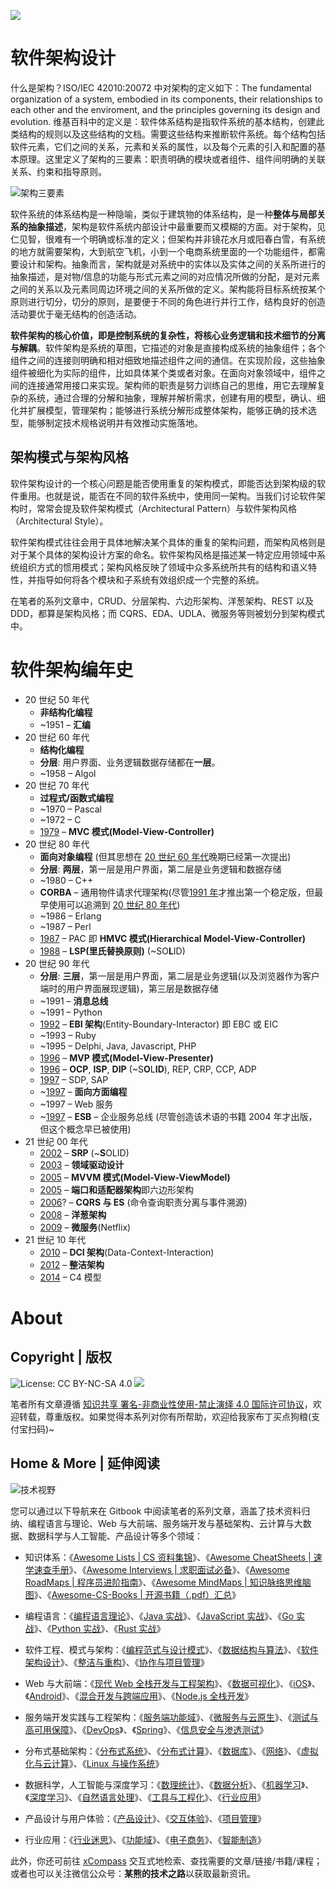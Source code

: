 ![](https://i.postimg.cc/L8T6Sz3G/image.png)

# 软件架构设计

什么是架构？ISO/IEC 42010:20072 中对架构的定义如下：The fundamental organization of a system, embodied in its components, their relationships to each other and the enviroment, and the principles governing its design and evolution. 维基百科中的定义是：软件体系结构是指软件系统的基本结构，创建此类结构的规则以及这些结构的文档。需要这些结构来推断软件系统。每个结构包括软件元素，它们之间的关系，元素和关系的属性，以及每个元素的引入和配置的基本原理。这里定义了架构的三要素：职责明确的模块或者组件、组件间明确的关联关系、约束和指导原则。

![架构三要素](https://s2.ax1x.com/2019/10/11/uHQKtU.png)

软件系统的体系结构是一种隐喻，类似于建筑物的体系结构，是一种**整体与局部关系的抽象描述**，架构是软件系统内部设计中最重要而又模糊的方面。对于架构，见仁见智，很难有一个明确或标准的定义；但架构并非镜花水月或阳春白雪，有系统的地方就需要架构，大到航空飞机，小到一个电商系统里面的一个功能组件，都需要设计和架构。抽象而言，架构就是对系统中的实体以及实体之间的关系所进行的抽象描述，是对物/信息的功能与形式元素之间的对应情况所做的分配，是对元素之间的关系以及元素同周边环境之间的关系所做的定义。架构能将目标系统按某个原则进行切分，切分的原则，是要便于不同的角色进行并行工作，结构良好的创造活动要优于毫无结构的创造活动。

**软件架构的核心价值，即是控制系统的复杂性，将核心业务逻辑和技术细节的分离与解耦**。软件架构是系统的草图，它描述的对象是直接构成系统的抽象组件；各个组件之间的连接则明确和相对细致地描述组件之间的通信。在实现阶段，这些抽象组件被细化为实际的组件，比如具体某个类或者对象。在面向对象领域中，组件之间的连接通常用接口来实现。架构师的职责是努力训练自己的思维，用它去理解复杂的系统，通过合理的分解和抽象，理解并解析需求，创建有用的模型，确认、细化并扩展模型，管理架构；能够进行系统分解形成整体架构，能够正确的技术选型，能够制定技术规格说明并有效推动实施落地。

## 架构模式与架构风格

软件架构设计的一个核心问题是能否使用重复的架构模式，即能否达到架构级的软件重用。也就是说，能否在不同的软件系统中，使用同一架构。当我们讨论软件架构时，常常会提及软件架构模式（Architectural Pattern）与软件架构风格（Architectural Style）。

软件架构模式往往会用于具体地解决某个具体的重复的架构问题，而架构风格则是对于某个具体的架构设计方案的命名。软件架构风格是描述某一特定应用领域中系统组织方式的惯用模式；架构风格反映了领域中众多系统所共有的结构和语义特性，并指导如何将各个模块和子系统有效组织成一个完整的系统。

在笔者的系列文章中，CRUD、分层架构、六边形架构、洋葱架构、REST 以及 DDD，都算是架构风格；而 CQRS、EDA、UDLA、微服务等则被划分到架构模式中。

# 软件架构编年史

- 20 世纪 50 年代
  - **非结构化编程**
  - ~1951 – **汇编**
- 20 世纪 60 年代
  - **结构化编程**
  - **分层**: 用户界面、业务逻辑数据存储都在**一层**。
  - ~1958 – Algol
- 20 世纪 70 年代
  - **过程式/函数式编程**
  - ~1970 – Pascal
  - ~1972 – C
  - [1979](http://heim.ifi.uio.no/~trygver/1979/mvc-2/1979-12-MVC.pdf) – **MVC 模式(Model-View-Controller)**
- 20 世纪 80 年代
  - **面向对象编程** (但其思想在 [20 世纪 60 年代](http://userpage.fu-berlin.de/~ram/pub/pub_jf47ht81Ht/doc_kay_oop_en)晚期已经第一次提出)
  - **分层**: **两层**，第一层是用户界面，第二层是业务逻辑和数据存储
  - ~1980 – C++
  - **CORBA** – 通用物件请求代理架构(尽管[1991 年](https://en.wikipedia.org/wiki/Common_Object_Request_Broker_Architecture%23Versions_history)才推出第一个稳定版，但最早使用可以追溯到 [20 世纪 80 年代](https://en.wikipedia.org/wiki/TIBCO_Software))
  - ~1986 – Erlang
  - ~1987 – Perl
  - [1987](https://www.lri.fr/~mbl/ENS/FONDIHM/2013/papers/Coutaz-Interact87.pdf) – PAC 即 **HMVC 模式(Hierarchical Model-View-Controller)**
  - [1988](https://drive.google.com/file/d/0BwhCYaYDn8EgNzAzZjA5ZmItNjU3NS00MzQ5LTkwYjMtMDJhNDU5ZTM0MTlh/view) – **LSP(里氏替换原则)** (~SO**L**ID)
- 20 世纪 90 年代
  - **分层**: **三层**，第一层是用户界面，第二层是业务逻辑(以及浏览器作为客户端时的用户界面展现逻辑)，第三层是数据存储
  - ~1991 – **消息总线**
  - ~1991 – Python
  - [1992](https://www.amazon.com/Object-Oriented-Software-Engineering-Driven-Approach/dp/0201403471) – **EBI 架构**(Entity-Boundary-Interactor) 即 EBC 或 EIC
  - ~1993 – Ruby
  - ~1995 – Delphi, Java, Javascript, PHP
  - [1996](http://www.wildcrest.com/Potel/Portfolio/mvp.pdf) – **MVP 模式(Model-View-Presenter)**
  - [1996](http://butunclebob.com/ArticleS.UncleBob.PrinciplesOfOod) – **OCP**, **ISP**, **DIP** (~S**O**L**ID**), REP, CRP, CCP, ADP
  - [1997](http://butunclebob.com/ArticleS.UncleBob.PrinciplesOfOod) – SDP, SAP
  - ~[1997](http://www.cs.ubc.ca/~gregor/papers/kiczales-ECOOP1997-AOP.pdf) – **面向方面编程**
  - ~1997 – Web 服务
  - ~[1997](http://shop.oreilly.com/product/9780596006754.do) – **ESB** – 企业服务总线 (尽管创造该术语的书籍 2004 年才出版，但这个概念早已被使用)
- 21 世纪 00 年代
  - [2002](http://a.co/7S3sJ2J) – **SRP** (~**S**OLID)
  - [2003](https://www.amazon.com/Domain-Driven-Design-Tackling-Complexity-Software/dp/0321125215) – **领域驱动设计**
  - [2005](https://blogs.msdn.microsoft.com/johngossman/2005/10/08/introduction-to-modelviewviewmodel-pattern-for-building-wpf-apps/) – **MVVM 模式(Model-View-ViewModel)**
  - [2005](http://alistair.cockburn.us/Hexagonal%2Barchitecture) – **端口和适配器架构**即六边形架构
  - [2006](https://youtu.be/JHGkaShoyNs%3Ft%3D1m17s)? – **CQRS 与 ES** (命令查询职责分离与事件溯源)
  - [2008](http://jeffreypalermo.com/blog/the-onion-architecture-part-1/) – **洋葱架构**
  - [2009](https://medium.com/s-c-a-l-e/talking-microservices-with-the-man-who-made-netflix-s-cloud-famous-1032689afed3) – **微服务**(Netflix)
- 21 世纪 10 年代
  - [2010](https://www.amazon.co.uk/Lean-Architecture-Agile-Software-Development/dp/0470684208) – **DCI 架构**(Data-Context-Interaction)
  - [2012](https://8thlight.com/blog/uncle-bob/2012/08/13/the-clean-architecture.html) – **整洁架构**
  - [2014](http://www.codingthearchitecture.com/2014/08/24/c4_model_poster.html) – C4 模型

# About



## Copyright | 版权

![License: CC BY-NC-SA 4.0](https://img.shields.io/badge/License-CC%20BY--NC--SA%204.0-lightgrey.svg) ![](https://parg.co/bDm)

笔者所有文章遵循 [知识共享 署名-非商业性使用-禁止演绎 4.0 国际许可协议](https://creativecommons.org/licenses/by-nc-nd/4.0/deed.zh)，欢迎转载，尊重版权。如果觉得本系列对你有所帮助，欢迎给我家布丁买点狗粮(支付宝扫码)~

## Home & More | 延伸阅读

![技术视野](https://s2.ax1x.com/2019/12/03/QQJLvt.png)

您可以通过以下导航来在 Gitbook 中阅读笔者的系列文章，涵盖了技术资料归纳、编程语言与理论、Web 与大前端、服务端开发与基础架构、云计算与大数据、数据科学与人工智能、产品设计等多个领域：

- 知识体系：《[Awesome Lists | CS 资料集锦](https://ng-tech.icu/Awesome-Lists)》、《[Awesome CheatSheets | 速学速查手册](https://ng-tech.icu/Awesome-CheatSheets)》、《[Awesome Interviews | 求职面试必备](https://ng-tech.icu/Awesome-Interviews)》、《[Awesome RoadMaps | 程序员进阶指南](https://ng-tech.icu/Awesome-RoadMaps)》、《[Awesome MindMaps | 知识脉络思维脑图](https://ng-tech.icu/Awesome-MindMaps)》、《[Awesome-CS-Books | 开源书籍（.pdf）汇总](https://github.com/wx-chevalier/Awesome-CS-Books)》

- 编程语言：《[编程语言理论](https://ng-tech.icu/ProgrammingLanguage-Series/#/)》、《[Java 实战](https://ng-tech.icu/Java-Series)》、《[JavaScript 实战](https://ng-tech.icu/JavaScript-Series)》、《[Go 实战](https://ng-tech.icu/Go-Series)》、《[Python 实战](https://ng-tech.icu/ProgrammingLanguage-Series/#/)》、《[Rust 实战](https://ng-tech.icu/ProgrammingLanguage-Series/#/)》
- 软件工程、模式与架构：《[编程范式与设计模式](https://ng-tech.icu/SoftwareEngineering-Series/)》、《[数据结构与算法](https://ng-tech.icu/SoftwareEngineering-Series/)》、《[软件架构设计](https://ng-tech.icu/SoftwareEngineering-Series/)》、《[整洁与重构](https://ng-tech.icu/SoftwareEngineering-Series/)》、《[协作与项目管理](https://ng-tech.icu/SoftwareEngineering-Series/)》

* Web 与大前端：《[现代 Web 全栈开发与工程架构](https://ng-tech.icu/Web-Series/)》、《[数据可视化](https://ng-tech.icu/Frontend-Series/)》、《[iOS](https://ng-tech.icu/Frontend-Series/)》、《[Android](https://ng-tech.icu/Frontend-Series/)》、《[混合开发与跨端应用](https://ng-tech.icu/Web-Series/)》、《[Node.js 全栈开发](https://ng-tech.icu/Node-Series/)》

* 服务端开发实践与工程架构：《[服务端功能域](https://ng-tech.icu/Backend-Series/#/)》、《[微服务与云原生](https://ng-tech.icu/MicroService-Series/#/)》、《[测试与高可用保障](https://ng-tech.icu/Backend-Series/#/)》、《[DevOps](https://ng-tech.icu/Backend-Series/#/)》、《[Spring](https://ng-tech.icu/Spring-Series/#/)》、《[信息安全与渗透测试](https://ng-tech.icu/Backend-Series/#/)》

* 分布式基础架构：《[分布式系统](https://ng-tech.icu/DistributedSystem-Series/#/)》、《[分布式计算](https://ng-tech.icu/DistributedSystem-Series/#/)》、《[数据库](https://github.com/wx-chevalier/Database-Series)》、《[网络](https://ng-tech.icu/DistributedSystem-Series/#/)》、《[虚拟化与云计算](https://github.com/wx-chevalier/Cloud-Series)》、《[Linux 与操作系统](https://github.com/wx-chevalier/Linux-Series)》

* 数据科学，人工智能与深度学习：《[数理统计](https://ng-tech.icu/Mathematics-Series/#/)》、《[数据分析](https://ng-tech.icu/AI-Series/#/)》、《[机器学习](https://ng-tech.icu/AI-Series/#/)》、《[深度学习](https://ng-tech.icu/AI-Series/#/)》、《[自然语言处理](https://ng-tech.icu/AI-Series/#/)》、《[工具与工程化](https://ng-tech.icu/AI-Series/#/)》、《[行业应用](https://ng-tech.icu/AI-Series/#/)》

* 产品设计与用户体验：《[产品设计](https://ng-tech.icu/Product-Series/#/)》、《[交互体验](https://ng-tech.icu/Product-Series/#/)》、《[项目管理](https://ng-tech.icu/Product-Series/#/)》

* 行业应用：《[行业迷思](https://github.com/wx-chevalier/Business-Series)》、《[功能域](https://github.com/wx-chevalier/Business-Series)》、《[电子商务](https://github.com/wx-chevalier/Business-Series)》、《[智能制造](https://github.com/wx-chevalier/Business-Series)》

此外，你还可前往 [xCompass](https://ng-tech.icu/) 交互式地检索、查找需要的文章/链接/书籍/课程；或者也可以关注微信公众号：**某熊的技术之路**以获取最新资讯。
